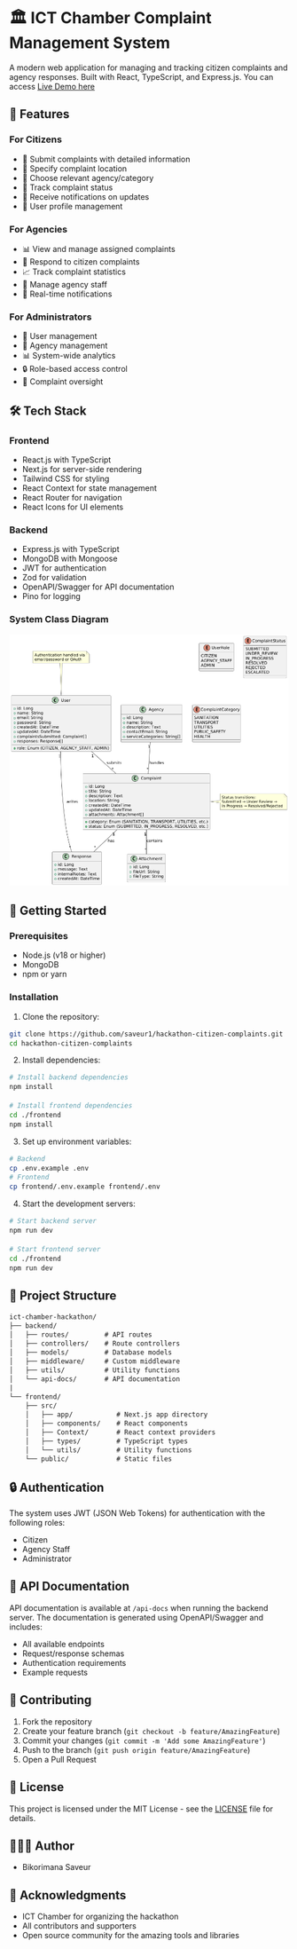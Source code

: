 # 🏛️ ICT Chamber Complaint Management System

A modern web application for managing and tracking citizen complaints and agency responses. Built with React, TypeScript, and Express.js. You can access [Live Demo here](https://citizen-complaints.onrender.com)

## 🌟 Features

### For Citizens
- 📝 Submit complaints with detailed information
- 📍 Specify complaint location
- 🏢 Choose relevant agency/category
- 📱 Track complaint status
- 🔔 Receive notifications on updates
- 👤 User profile management

### For Agencies
- 📊 View and manage assigned complaints
- 📝 Respond to citizen complaints
- 📈 Track complaint statistics
- 👥 Manage agency staff
- 🔔 Real-time notifications

### For Administrators
- 👥 User management
- 🏢 Agency management
- 📊 System-wide analytics
- 🔒 Role-based access control
- 📝 Complaint oversight

## 🛠️ Tech Stack

### Frontend
- React.js with TypeScript
- Next.js for server-side rendering
- Tailwind CSS for styling
- React Context for state management
- React Router for navigation
- React Icons for UI elements

### Backend
- Express.js with TypeScript
- MongoDB with Mongoose
- JWT for authentication
- Zod for validation
- OpenAPI/Swagger for API documentation
- Pino for logging

### System Class Diagram
![Class Diagram](https://github.com/saveur1/hackathon-citizen-complaints/blob/main/frontend/public/class-diagram.png)

## 🚀 Getting Started

### Prerequisites
- Node.js (v18 or higher)
- MongoDB
- npm or yarn

### Installation

1. Clone the repository:
```bash
git clone https://github.com/saveur1/hackathon-citizen-complaints.git
cd hackathon-citizen-complaints
```

2. Install dependencies:
```bash
# Install backend dependencies
npm install

# Install frontend dependencies
cd ./frontend
npm install
```

3. Set up environment variables:
```bash
# Backend
cp .env.example .env
# Frontend
cp frontend/.env.example frontend/.env
```

4. Start the development servers:
```bash
# Start backend server
npm run dev

# Start frontend server
cd ./frontend
npm run dev
```

## 📁 Project Structure

```
ict-chamber-hackathon/
├── backend/
│   ├── routes/         # API routes
│   ├── controllers/    # Route controllers
│   ├── models/         # Database models
│   ├── middleware/     # Custom middleware
│   ├── utils/          # Utility functions
│   └── api-docs/       # API documentation
|
└── frontend/
    ├── src/
    │   ├── app/           # Next.js app directory
    │   ├── components/    # React components
    │   ├── Context/       # React context providers
    │   ├── types/         # TypeScript types
    │   └── utils/         # Utility functions
    └── public/            # Static files
```

## 🔒 Authentication

The system uses JWT (JSON Web Tokens) for authentication with the following roles:
- Citizen
- Agency Staff
- Administrator

## 📝 API Documentation

API documentation is available at `/api-docs` when running the backend server. The documentation is generated using OpenAPI/Swagger and includes:
- All available endpoints
- Request/response schemas
- Authentication requirements
- Example requests

## 🤝 Contributing

1. Fork the repository
2. Create your feature branch (`git checkout -b feature/AmazingFeature`)
3. Commit your changes (`git commit -m 'Add some AmazingFeature'`)
4. Push to the branch (`git push origin feature/AmazingFeature`)
5. Open a Pull Request

## 📄 License

This project is licensed under the MIT License - see the [LICENSE](LICENSE) file for details.

## 🤵🏽‍♂️ Author

- Bikorimana Saveur

## 🙏 Acknowledgments

- ICT Chamber for organizing the hackathon
- All contributors and supporters
- Open source community for the amazing tools and libraries
